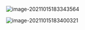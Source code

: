 ![image-20211015183343564](https://gitee.com/umecjf/figures/raw/master/image-20211015183343564.png)



![image-20211015183400321](https://gitee.com/umecjf/figures/raw/master/image-20211015183400321.png)